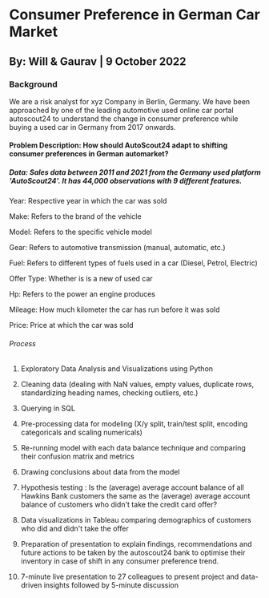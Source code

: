 # Consumer Preference in German Car Market 

## By: Will & Gaurav | 9 October 2022

### Background
We are a risk analyst for xyz Company in Berlin, Germany. We have been approached by one of the leading automotive used online car portal autoscout24 to understand the change in consumer preference while buying a used car in Germany from 2017 onwards. 

#### Problem Description: How should AutoScout24 adapt to shifting consumer preferences in German automarket?

##### Data: Sales data between 2011 and 2021 from the Germany used platform 'AutoScout24'. It has 44,000 observations with 9 different features. 

Year: Respective year in which the car was sold

Make: Refers to the brand of the vehicle

Model: Refers to the specific vehicle model

Gear: Refers to automotive transmission (manual, automatic, etc.)

Fuel: Refers to different types of fuels used in a car (Diesel, Petrol, Electric)

Offer Type: Whether is is a new of used car

Hp: Refers to the power an engine produces

Mileage: How much kilometer the car has run before it was sold

Price: Price at which the car was sold

###### Process

1) Exploratory Data Analysis and Visualizations using Python

2) Cleaning data (dealing with NaN values, empty values, duplicate rows, standardizing heading names, checking outliers, etc.)

3) Querying in SQL

4) Pre-processing data for modeling (X/y split, train/test split, encoding categoricals and scaling numericals)

5) Re-running model with each data balance technique and comparing their confusion matrix and metrics

6) Drawing conclusions about data from the model

7) Hypothesis testing : Is the (average) average account balance of all Hawkins Bank customers the same as the (average) average account balance of customers who didn't take the credit card offer?

8) Data visualizations in Tableau comparing demographics of customers who did and didn't take the offer

9) Preparation of presentation to explain findings, recommendations and future actions to be taken by the autoscout24 bank to optimise their inventory in case of shift in any consumer preference trend. 

10) 7-minute live presentation to 27 colleagues to present project and data-driven insights followed by 5-minute discussion

